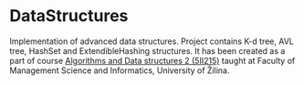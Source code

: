 # DataStructures

Implementation of advanced data structures. Project contains K-d tree, AVL tree, HashSet and ExtendibleHashing structures. It has been created as a part of course [Algorithms and Data structures 2 (5II215)](https://vzdelavanie.uniza.sk/vzdelavanie/planinfo.php?kod=275016&lng=en) taught at Faculty of Management Science and Informatics, University of Žilina. 
